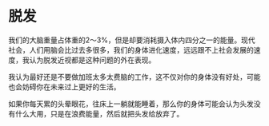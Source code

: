 # 脱发

我们的大脑重量占体重的2～3%，但是却要消耗摄入体内四分之一的能量。现代社会，人们用脑会比过去多很多，我们的身体进化速度，远远跟不上社会发展的速度，我认为脱发近视都是这种问题的外在表现。

我认为最好还是不要做加班太多太费脑的工作，这不仅对你的身体没有好处，可能也会妨碍你在未来过上更好的生活。

如果你每天累的头晕眼花，往床上一躺就能睡着，那么你的身体可能会认为头发没有什么大用，只是在浪费能量，然后就把头发给放弃了。
